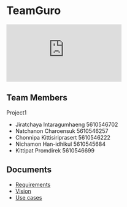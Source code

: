 # TeamGuro
![Guro](http://upload.9gunner.com/img.php?id=1704)

## Team Members

Project1
- Jiratchaya  Intaragumhaeng    5610546702
- Natchanon   Charoensuk        5610546257
- Chonnipa    Kittisiriprasert  5610546222
- Nichamon    Han-idhikul       5610545684
- Kittipat    Promdirek         5610546699

## Documents
- [Requirements](Requirements.md)
- [Vision](Vision.md)
- [Use cases](UseCases.md)
